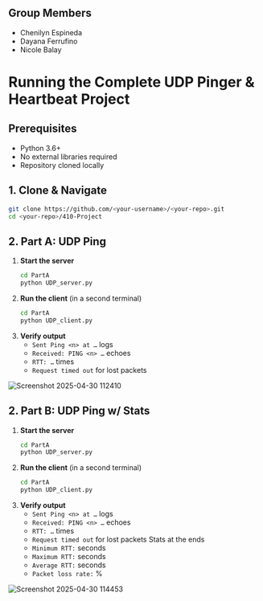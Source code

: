 ## Group Members
- Chenilyn Espineda
- Dayana Ferrufino
- Nicole Balay

# Running the Complete UDP Pinger & Heartbeat Project

## Prerequisites
- Python 3.6+
- No external libraries required
- Repository cloned locally

## 1. Clone & Navigate
~~~bash
git clone https://github.com/<your-username>/<your-repo>.git
cd <your-repo>/410-Project
~~~

## 2. Part A: UDP Ping

1. **Start the server**  
   ~~~bash
   cd PartA
   python UDP_server.py
   ~~~
2. **Run the client** (in a second terminal)  
   ~~~bash
   cd PartA
   python UDP_client.py
   ~~~
3. **Verify output**  
   - `Sent Ping <n> at …` logs  
   - `Received: PING <n> …` echoes  
   - `RTT: …` times  
   - `Request timed out` for lost packets

![Screenshot 2025-04-30 112410](https://github.com/user-attachments/assets/847e3aea-2e50-4b4a-b28b-4049536cfbe9)

## 2. Part B: UDP Ping w/ Stats

1. **Start the server**  
   ~~~bash
   cd PartA
   python UDP_server.py
   ~~~
2. **Run the client** (in a second terminal)  
   ~~~bash
   cd PartA
   python UDP_client.py
   ~~~
3. **Verify output**  
   - `Sent Ping <n> at …` logs  
   - `Received: PING <n> …` echoes  
   - `RTT: …` times  
   - `Request timed out` for lost packets
  Stats at the ends
   - `Minimum RTT:` <value> seconds
   - `Maximum RTT:` <value> seconds
   - `Average RTT:` <value> seconds
   - `Packet loss rate:` <value>%

![Screenshot 2025-04-30 114453](https://github.com/user-attachments/assets/1f2bac6f-0869-4d9d-985b-10773c2b82b6)

